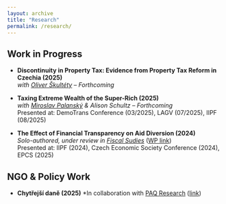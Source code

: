 ```yaml
---
layout: archive
title: "Research"
permalink: /research/
---
```


## Work in Progress
- **Discontinuity in Property Tax: Evidence from Property Tax Reform in Czechia (2025)**  
  *with [Oliver Škultéty](https://ies.fsv.cuni.cz/en/contacts/institute-members/89209997) – Forthcoming*

- **Taxing Extreme Wealth of the Super-Rich (2025)**  
  *with [Miroslav Palanský](https://miroslavpalansky.cz/) & Alison Schultz – Forthcoming*  
  Presented at: DemoTrans Conference (03/2025), LAGV (07/2025), IIPF (08/2025)  

- **The Effect of Financial Transparency on Aid Diversion (2024)**  
  *Solo-authored, under review in [Fiscal Sudies](https://onlinelibrary.wiley.com/journal/14755890)* ([WP link](https://ideas.repec.org/p/fau/wpaper/wp2024_29.html))  
  Presented at: IIPF (2024), Czech Economic Society Conference (2024), EPCS (2025)

## NGO & Policy Work
- **Chytřejší daně (2025)** 
  *In collaboration with [PAQ Research](https://www.paqresearch.cz/) ([link](https://chytrejsidane.cz/))
